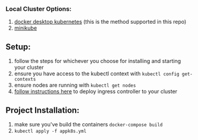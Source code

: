 ### Local Cluster Options:

1) [docker desktop kubernetes](https://www.docker.com/products/kubernetes) (this is the method supported in this repo)
2) [minikube](https://kubernetes.io/docs/setup/learning-environment/minikube/)


## Setup:
1) follow the steps for whichever you choose for installing and starting your cluster
2) ensure you have access to the kubectl context with `kubectl config get-contexts` 
3) ensure nodes are running with `kubectl get nodes`
4) [follow instructions here](https://kubernetes.github.io/ingress-nginx/deploy/_) to deploy ingress controller to your cluster

## Project Installation:
1) make sure you've build the containers `docker-compose build`
2) `kubectl apply -f appk8s.yml`
